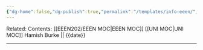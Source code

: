 ```yaml
---
{"dg-home":false,"dg-publish":true,"permalink":"/templates/info-eeen/","dgPassFrontmatter":true}
---
```


Related: 
Contents: [[EEEN202/EEEN MOC\|EEEN MOC]]
[[UNI MOC\|UNI MOC]]
Hamish Burke || {{date}}
***
